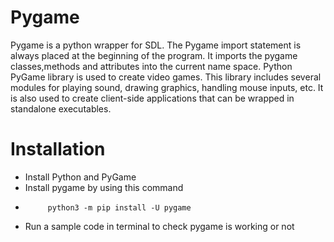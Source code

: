 # Pygame
Pygame is a python wrapper for SDL.
The Pygame import statement is always placed at the beginning of the program. It imports the pygame classes,methods and attributes into the current name space.
Python PyGame library is used to create video games. 
This library includes several modules for playing sound, drawing graphics, handling mouse inputs, etc. It is also used to create client-side applications that can be wrapped in standalone executables.

# Installation
- Install Python and PyGame
- Install pygame by using this command
-          python3 -m pip install -U pygame
- Run a sample code in terminal to check pygame is working or not
  
